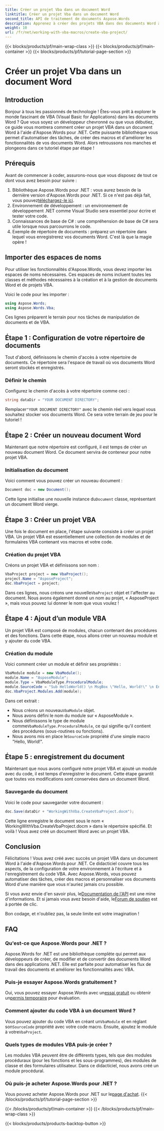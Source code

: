 ```yaml
---
title: Créer un projet Vba dans un document Word
linktitle: Créer un projet Vba dans un document Word
second_title: API de traitement de documents Aspose.Words
description: Apprenez à créer des projets VBA dans des documents Word à l'aide d'Aspose.Words pour .NET. Suivez notre guide étape par étape pour une automatisation transparente des documents !
weight: 10
url: /fr/net/working-with-vba-macros/create-vba-project/
---
```


{{< blocks/products/pf/main-wrap-class >}}
{{< blocks/products/pf/main-container >}}
{{< blocks/products/pf/tutorial-page-section >}}

# Créer un projet Vba dans un document Word


## Introduction

Bonjour à tous les passionnés de technologie ! Êtes-vous prêt à explorer le monde fascinant de VBA (Visual Basic for Applications) dans les documents Word ? Que vous soyez un développeur chevronné ou que vous débutiez, ce guide vous montrera comment créer un projet VBA dans un document Word à l'aide d'Aspose.Words pour .NET. Cette puissante bibliothèque vous permet d'automatiser des tâches, de créer des macros et d'améliorer les fonctionnalités de vos documents Word. Alors retroussons nos manches et plongeons dans ce tutoriel étape par étape !

## Prérequis

Avant de commencer à coder, assurons-nous que vous disposez de tout ce dont vous avez besoin pour suivre :

1.  Bibliothèque Aspose.Words pour .NET : vous aurez besoin de la dernière version d'Aspose.Words pour .NET. Si ce n'est pas déjà fait, vous pouvez[téléchargez-le ici](https://releases.aspose.com/words/net/).
2. Environnement de développement : un environnement de développement .NET comme Visual Studio sera essentiel pour écrire et tester votre code.
3. Connaissances de base de C# : une compréhension de base de C# sera utile lorsque nous parcourrons le code.
4. Exemple de répertoire de documents : préparez un répertoire dans lequel vous enregistrerez vos documents Word. C'est là que la magie opère !

## Importer des espaces de noms

Pour utiliser les fonctionnalités d'Aspose.Words, vous devez importer les espaces de noms nécessaires. Ces espaces de noms incluent toutes les classes et méthodes nécessaires à la création et à la gestion de documents Word et de projets VBA.

Voici le code pour les importer :

```csharp
using Aspose.Words;
using Aspose.Words.Vba;
```

Ces lignes préparent le terrain pour nos tâches de manipulation de documents et de VBA.

## Étape 1 : Configuration de votre répertoire de documents

Tout d'abord, définissons le chemin d'accès à votre répertoire de documents. Ce répertoire sera l'espace de travail où vos documents Word seront stockés et enregistrés.

### Définir le chemin

Configurez le chemin d'accès à votre répertoire comme ceci :

```csharp
string dataDir = "YOUR DOCUMENT DIRECTORY";
```

 Remplacer`"YOUR DOCUMENT DIRECTORY"` avec le chemin réel vers lequel vous souhaitez stocker vos documents Word. Ce sera votre terrain de jeu pour le tutoriel !

## Étape 2 : Créer un nouveau document Word

Maintenant que notre répertoire est configuré, il est temps de créer un nouveau document Word. Ce document servira de conteneur pour notre projet VBA.

### Initialisation du document

Voici comment vous pouvez créer un nouveau document :

```csharp
Document doc = new Document();
```

 Cette ligne initialise une nouvelle instance du`Document` classe, représentant un document Word vierge.

## Étape 3 : Créer un projet VBA

Une fois le document en place, l'étape suivante consiste à créer un projet VBA. Un projet VBA est essentiellement une collection de modules et de formulaires VBA contenant vos macros et votre code.

### Création du projet VBA

Créons un projet VBA et définissons son nom :

```csharp
VbaProject project = new VbaProject();
project.Name = "AsposeProject";
doc.VbaProject = project;
```

 Dans ces lignes, nous créons une nouvelle`VbaProject` objet et l'affecter au document. Nous avons également donné un nom au projet, « AsposeProject », mais vous pouvez lui donner le nom que vous voulez !

## Étape 4 : Ajout d’un module VBA

Un projet VBA est composé de modules, chacun contenant des procédures et des fonctions. Dans cette étape, nous allons créer un nouveau module et y ajouter du code VBA.

### Création du module

Voici comment créer un module et définir ses propriétés :

```csharp
VbaModule module = new VbaModule();
module.Name = "AsposeModule";
module.Type = VbaModuleType.ProceduralModule;
module.SourceCode = "Sub HelloWorld() \n MsgBox \"Hello, World!\" \n End Sub";
doc.VbaProject.Modules.Add(module);
```

Dans cet extrait :
-  Nous créons un nouveau`VbaModule` objet.
- Nous avons défini le nom du module sur « AsposeModule ».
-  Nous définissons le type de module comme`VbaModuleType.ProceduralModule`, ce qui signifie qu'il contient des procédures (sous-routines ou fonctions).
-  Nous avons mis en place le`SourceCode` propriété d'une simple macro "Hello, World!".

## Étape 5 : enregistrement du document

Maintenant que nous avons configuré notre projet VBA et ajouté un module avec du code, il est temps d'enregistrer le document. Cette étape garantit que toutes vos modifications sont conservées dans un document Word.

### Sauvegarde du document

Voici le code pour sauvegarder votre document :

```csharp
doc.Save(dataDir + "WorkingWithVba.CreateVbaProject.docm");
```

Cette ligne enregistre le document sous le nom « WorkingWithVba.CreateVbaProject.docm » dans le répertoire spécifié. Et voilà ! Vous avez créé un document Word avec un projet VBA.

## Conclusion

Félicitations ! Vous avez créé avec succès un projet VBA dans un document Word à l'aide d'Aspose.Words pour .NET. Ce didacticiel couvre tous les aspects, de la configuration de votre environnement à l'écriture et à l'enregistrement du code VBA. Avec Aspose.Words, vous pouvez automatiser des tâches, créer des macros et personnaliser vos documents Word d'une manière que vous n'auriez jamais cru possible.

 Si vous avez envie d'en savoir plus, le[Documentation de l'API](https://reference.aspose.com/words/net/) est une mine d'informations. Et si jamais vous avez besoin d'aide, le[Forum de soutien](https://forum.aspose.com/c/words/8) est à portée de clic.

Bon codage, et n'oubliez pas, la seule limite est votre imagination !

## FAQ

### Qu'est-ce que Aspose.Words pour .NET ?  
Aspose.Words for .NET est une bibliothèque complète qui permet aux développeurs de créer, de modifier et de convertir des documents Word dans des applications .NET. Elle est parfaite pour automatiser les flux de travail des documents et améliorer les fonctionnalités avec VBA.

### Puis-je essayer Aspose.Words gratuitement ?  
 Oui, vous pouvez essayer Aspose.Words avec un[essai gratuit](https://releases.aspose.com/) ou obtenir un[permis temporaire](https://purchase.aspose.com/temporary-license/) pour évaluation.

### Comment ajouter du code VBA à un document Word ?  
 Vous pouvez ajouter du code VBA en créant un`VbaModule` et en réglant son`SourceCode` propriété avec votre code macro. Ensuite, ajoutez le module à votre`VbaProject`.

### Quels types de modules VBA puis-je créer ?  
Les modules VBA peuvent être de différents types, tels que des modules procéduraux (pour les fonctions et les sous-programmes), des modules de classe et des formulaires utilisateur. Dans ce didacticiel, nous avons créé un module procédural.

### Où puis-je acheter Aspose.Words pour .NET ?  
Vous pouvez acheter Aspose.Words pour .NET sur le[page d'achat](https://purchase.aspose.com/buy).
{{< /blocks/products/pf/tutorial-page-section >}}

{{< /blocks/products/pf/main-container >}}
{{< /blocks/products/pf/main-wrap-class >}}

{{< blocks/products/products-backtop-button >}}
